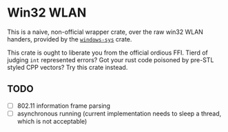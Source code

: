 # Win32 WLAN

This is a naive, non-official wrapper crate, over the raw win32 WLAN handers,
provided by the [`windows-sys`](https://docs.rs/windows/latest/windows/index.html) crate.

This crate is ought to liberate you from the official ordious FFI.
Tierd of judging `int` represented errors?
Got your rust code poisoned by pre-STL styled CPP vectors?
Try this crate instead.

## TODO

- [ ] 802.11 information frame parsing
- [ ] asynchronous running (current implementation needs to sleep a thread,
      which is not acceptable)
